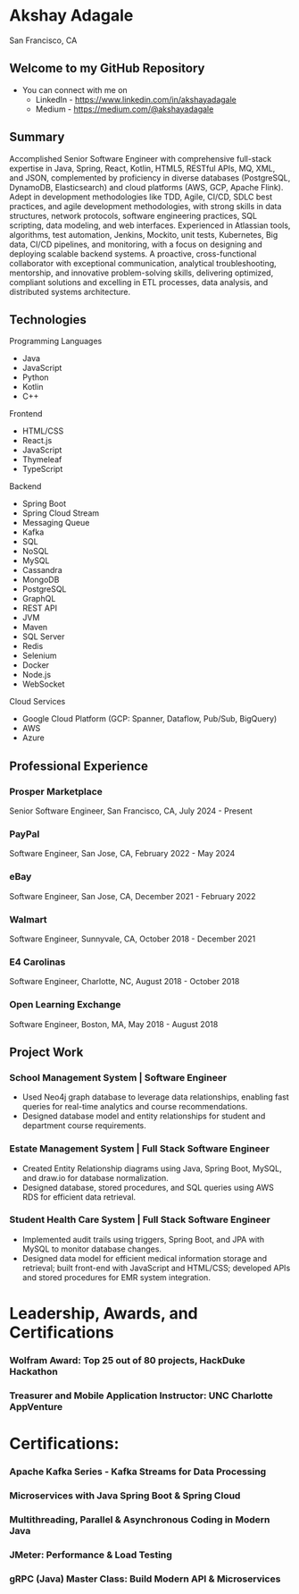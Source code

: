 # Akshay Adagale 
San Francisco, CA
 
## Welcome to my GitHub Repository

- You can connect with me on 
  - LinkedIn - https://www.linkedin.com/in/akshayadagale
  - Medium - https://medium.com/@akshayadagale


## Summary
Accomplished Senior Software Engineer with comprehensive full-stack expertise in Java, Spring, React, Kotlin, HTML5, RESTful APIs, MQ, XML, and JSON, complemented by proficiency in diverse databases (PostgreSQL, DynamoDB, Elasticsearch) and cloud platforms (AWS, GCP, Apache Flink). Adept in development methodologies like TDD, Agile, CI/CD, SDLC best practices, and agile development methodologies, with strong skills in data structures, network protocols, software engineering practices, SQL scripting, data modeling, and web interfaces. Experienced in Atlassian tools, algorithms, test automation, Jenkins, Mockito, unit tests, Kubernetes, Big data, CI/CD pipelines, and monitoring, with a focus on designing and deploying scalable backend systems. A proactive, cross-functional collaborator with exceptional communication, analytical troubleshooting, mentorship, and innovative problem-solving skills, delivering optimized, compliant solutions and excelling in ETL processes, data analysis, and distributed systems architecture.

## Technologies
Programming Languages

- Java
- JavaScript
- Python
- Kotlin
- C++

Frontend

- HTML/CSS
- React.js
- JavaScript
- Thymeleaf
- TypeScript

Backend

- Spring Boot
- Spring Cloud Stream
- Messaging Queue
- Kafka
- SQL
- NoSQL
- MySQL
- Cassandra
- MongoDB
- PostgreSQL
- GraphQL
- REST API
- JVM
- Maven
- SQL Server
- Redis
- Selenium
- Docker
- Node.js
- WebSocket

Cloud Services
- Google Cloud Platform (GCP: Spanner, Dataflow, Pub/Sub, BigQuery)
- AWS
- Azure

## Professional Experience
### Prosper Marketplace 
Senior Software Engineer, San Francisco, CA, July 2024 - Present
### PayPal
Software Engineer, San Jose, CA, February 2022 - May 2024
### eBay
Software Engineer, San Jose, CA, December 2021 - February 2022
### Walmart
Software Engineer, Sunnyvale, CA, October 2018 - December 2021
### E4 Carolinas 
Software Engineer, Charlotte, NC, August 2018 - October 2018
### Open Learning Exchange
Software Engineer, Boston, MA, May 2018 - August 2018

## Project Work
### School Management System | Software Engineer
- Used Neo4j graph database to leverage data relationships, enabling fast queries for real-time analytics and course recommendations.
- Designed database model and entity relationships for student and department course requirements.

### Estate Management System | Full Stack Software Engineer
- Created Entity Relationship diagrams using Java, Spring Boot, MySQL, and draw.io for database normalization.
- Designed database, stored procedures, and SQL queries using AWS RDS for efficient data retrieval.

### Student Health Care System | Full Stack Software Engineer
- Implemented audit trails using triggers, Spring Boot, and JPA with MySQL to monitor database changes.
- Designed data model for efficient medical information storage and retrieval; built front-end with JavaScript and HTML/CSS; developed APIs and stored procedures for EMR system integration.

# Leadership, Awards, and Certifications
### Wolfram Award: Top 25 out of 80 projects, HackDuke Hackathon
### Treasurer and Mobile Application Instructor: UNC Charlotte AppVenture
# Certifications:
### Apache Kafka Series - Kafka Streams for Data Processing
### Microservices with Java Spring Boot & Spring Cloud
### Multithreading, Parallel & Asynchronous Coding in Modern Java
### JMeter: Performance & Load Testing
### gRPC (Java) Master Class: Build Modern API & Microservices





<!--

Here are some ideas to get you started:

- 🔭 I’m currently working on ...
- 🌱 I’m currently learning ...
- 👯 I’m looking to collaborate on ...
- 🤔 I’m looking for help with ...
- 💬 Ask me about ...
- 📫 How to reach me: ...
- 😄 Pronouns: ...
- ⚡ Fun fact: ...
-->
